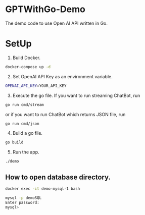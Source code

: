 # GPTWithGo-Demo
The demo code to use Open AI API written in Go.

# SetUp
1. Build Docker.
```bash
docker-compose up -d
```
2. Set OpenAI API Key as an environment variable.
```bash
OPENAI_API_KEY=YOUR_API_KEY
```
3. Execute the go file. If you want to run streaming ChatBot, run
```bash
go run cmd/stream
```
or if you want to run ChatBot which returns JSON file, run
```bash
go run cmd/json
```
4. Build a go file.
```bash
go build
```
5. Run the app.
```bash
./demo
```


## How to open database directory.
```bash
docker exec -it demo-mysql-1 bash
```

```bash
mysql -p demoSQL
Enter password: 
mysql> 
```

